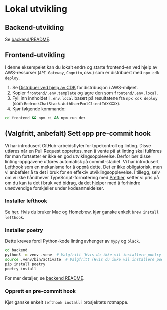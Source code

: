 # Lokal utvikling

## Backend-utvikling

Se [backend/README](../backend/README_nb-NO.md).

## Frontend-utvikling

I denne eksempelet kan du lokalt endre og starte frontend-en ved hjelp av AWS-ressurser (`API Gateway`, `Cognito`, osv.) som er distribuert med `npx cdk deploy`.

1. Se [Distribuer ved hjelp av CDK](../README.md#deploy-using-cdk) for distribusjon i AWS-miljøet.
2. Kopier `frontend/.env.template` og lagre den som `frontend/.env.local`.
3. Fyll inn innholdet i `.env.local` basert på resultatene fra `npx cdk deploy` (som `BedrockChatStack.AuthUserPoolClientIdXXXXX`).
4. Kjør følgende kommando:

```zsh
cd frontend && npm ci && npm run dev
```

## (Valgfritt, anbefalt) Sett opp pre-commit hook

Vi har introdusert GitHub-arbeidsflyter for typekontroll og linting. Disse utføres når en Pull Request opprettes, men å vente på at linting skal fullføres før man fortsetter er ikke en god utviklingsopplevelse. Derfor bør disse linting-oppgavene utføres automatisk på commit-stadiet. Vi har introdusert [Lefthook](https://github.com/evilmartians/lefthook?tab=readme-ov-file#install) som en mekanisme for å oppnå dette. Det er ikke obligatorisk, men vi anbefaler å ta det i bruk for en effektiv utviklingsopplevelse. I tillegg, selv om vi ikke håndhever TypeScript-formatering med [Prettier](https://prettier.io/), setter vi pris på om du kan ta det i bruk ved bidrag, da det hjelper med å forhindre unødvendige forskjeller under kodeanmeldelser.

### Installer lefthook

Se [her](https://github.com/evilmartians/lefthook#install). Hvis du bruker Mac og Homebrew, kjør ganske enkelt `brew install lefthook`.

### Installer poetry

Dette kreves fordi Python-kode linting avhenger av `mypy` og `black`.

```sh
cd backend
python3 -m venv .venv  # Valgfritt (Hvis du ikke vil installere poetry i miljøet ditt)
source .venv/bin/activate  # Valgfritt (Hvis du ikke vil installere poetry i miljøet ditt)
pip install poetry
poetry install
```

For mer detaljer, se [backend README](../backend/README_nb-NO.md).

### Opprett en pre-commit hook

Kjør ganske enkelt `lefthook install` i prosjektets rotmappe.